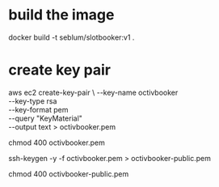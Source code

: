
# build the image

docker build -t seblum/slotbooker:v1 .

# create key pair

aws ec2 create-key-pair \ 
    --key-name octivbooker \
    --key-type rsa \
    --key-format pem \
    --query "KeyMaterial" \
    --output text > octivbooker.pem

chmod 400 octivbooker.pem

ssh-keygen -y -f octivbooker.pem > octivbooker-public.pem

chmod 400 octivbooker-public.pem 